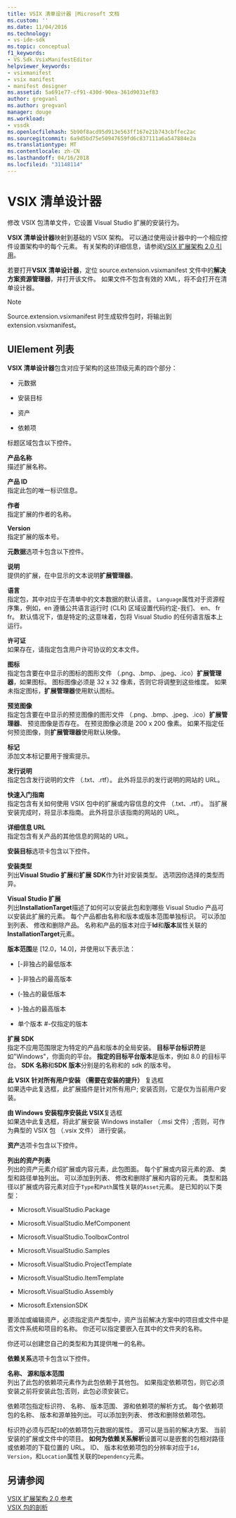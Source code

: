 ```yaml
---
title: VSIX 清单设计器 |Microsoft 文档
ms.custom: ''
ms.date: 11/04/2016
ms.technology:
- vs-ide-sdk
ms.topic: conceptual
f1_keywords:
- VS.Sdk.VsixManifestEditor
helpviewer_keywords:
- vsixmanifest
- vsix manifest
- manifest designer
ms.assetid: 5a691e77-cf91-430d-90ea-361d9031ef83
author: gregvanl
ms.author: gregvanl
manager: douge
ms.workload:
- vssdk
ms.openlocfilehash: 5b90f8acd95d913e563ff167e21b743cbffec2ac
ms.sourcegitcommit: 6a9d5bd75e50947659fd6c837111a6a547884e2a
ms.translationtype: MT
ms.contentlocale: zh-CN
ms.lasthandoff: 04/16/2018
ms.locfileid: "31148114"
---
```

# <a name="vsix-manifest-designer"></a>VSIX 清单设计器
修改 VSIX 包清单文件，它设置 Visual Studio 扩展的安装行为。  
  
 **VSIX 清单设计器**映射到基础的 VSIX 架构。 可以通过使用设计器中的一个相应控件设置架构中的每个元素。 有关架构的详细信息，请参阅[VSIX 扩展架构 2.0 引用](../extensibility/vsix-extension-schema-2-0-reference.md)。  
  
 若要打开**VSIX 清单设计器**，定位 source.extension.vsixmanifest 文件中的**解决方案资源管理器**，并打开该文件。 如果文件不包含有效的 XML，将不会打开在清单设计器。  
  
> [!NOTE]
>  Source.extension.vsixmanifest 时生成软件包时，将输出到 extension.vsixmanifest。  
  
## <a name="uielement-list"></a>UIElement 列表  
 **VSIX 清单设计器**包含对应于架构的这些顶级元素的四个部分：  
  
-   元数据  
  
-   安装目标  
  
-   资产  
  
-   依赖项  
  
 标题区域包含以下控件。  
  
 **产品名称**  
 描述扩展名称。  
  
 **产品 ID**  
 指定此包的唯一标识信息。  
  
 **作者**  
 指定扩展的作者的名称。  
  
 **Version**  
 指定扩展的版本号。  
  
 **元数据**选项卡包含以下控件。  
  
 **说明**  
 提供的扩展，在中显示的文本说明**扩展管理器**。  
  
 **语言**  
 指定包，其中对应于在清单中的文本数据的默认语言。 `Language`属性对于资源程序集，例如，en 遵循公共语言运行时 (CLR) 区域设置代码约定-我们、 en、 fr fr。 默认情况下，值是特定的;这意味着，包将 Visual Studio 的任何语言版本上运行。  
  
 **许可证**  
 如果存在，请指定包含用户许可协议的文本文件。  
  
 **图标**  
 指定包含要在中显示的图标的图形文件 （.png、.bmp、.jpeg、.ico）**扩展管理器**，如果图标。 图标图像必须是 32 x 32 像素，否则它将调整到这些维度。 如果未指定图标，**扩展管理器**使用默认图标。  
  
 **预览图像**  
 指定包含要在中显示的预览图像的图形文件 （.png、.bmp、.jpeg、.ico）**扩展管理器**、 预览图像是否存在。 在预览图像必须是 200 x 200 像素。 如果不指定任何预览图像，则**扩展管理器**使用默认映像。  
  
 **标记**  
 添加文本标记要用于搜索提示。  
  
 **发行说明**  
 指定包含发行说明的文件 （.txt、.rtf）。 此外将显示的发行说明的网站的 URL。  
  
 **快速入门指南**  
 指定包含有关如何使用 VSIX 包中的扩展或内容信息的文件 （.txt、.rtf）。 当扩展安装完成时，将显示本指南。 此外将显示该指南的网站的 URL。  
  
 **详细信息 URL**  
 指定包含有关产品的其他信息的网站的 URL。  
  
 **安装目标**选项卡包含以下控件。  
  
 **安装类型**  
 列出**Visual Studio 扩展**和**扩展 SDK**作为针对安装类型。 选项因你选择的类型而异。  
  
 **Visual Studio 扩展**  
 列出**InstallationTarget**描述了如何可以安装此包和到哪些 Visual Studio 产品可以安装此扩展的元素。 每个产品都由名称和版本或版本范围单独标识。  可以添加到列表、 修改和删除产品。 名称和产品的版本对应于**Id**和**版本**属性关联的**InstallationTarget**元素。  
  
 **版本范围**是 [12.0，14.0]，并使用以下表示法：  
  
-   [-非独占的最低版本  
  
-   ]-非独占的最高版本  
  
-   (-独占的最低版本  
  
-   )-独占的最高版本  
  
-   单个版本 #-仅指定的版本  
  
 **扩展 SDK**  
 指定不应用范围限定为特定的产品和版本的全局安装。 **目标平台标识符**是如"Windows"，你面向的平台。 **指定的目标平台版本**是版本，例如 8.0 的目标平台。 **SDK 名称**和**SDK 版本**分别是的名称和的 sdk 的版本号。  
  
 **此 VSIX 针对所有用户安装 （需要在安装的提升）** 复选框  
 如果选中此复选框，此扩展插件是针对所有用户; 安装否则，它是仅为当前用户安装。  
  
 **由 Windows 安装程序安装此 VSIX**复选框  
 如果选中此复选框，将此扩展安装 Windows installer （.msi 文件）;否则，可作为典型的 VSIX 包 （.vsix 文件） 进行安装。  
  
 **资产**选项卡包含以下控件。  
  
 **列出的资产列表**  
 列出的资产元素介绍扩展或内容元素，此包图面。 每个扩展或内容元素的源、 类型和路径单独列出。 可以添加到列表、 修改和删除扩展和内容的元素。 类型和路径以扩展或内容元素对应于`Type`和`Path`属性关联的`Asset`元素。 是已知的以下类型：  
  
-   Microsoft.VisualStudio.Package  
  
-   Microsoft.VisualStudio.MefComponent  
  
-   Microsoft.VisualStudio.ToolboxControl  
  
-   Microsoft.VisualStudio.Samples  
  
-   Microsoft.VisualStudio.ProjectTemplate  
  
-   Microsoft.VisualStudio.ItemTemplate  
  
-   Microsoft.VisualStudio.Assembly  
  
-   Microsoft.ExtensionSDK  
  
 要添加或编辑资产，必须指定资产类型中，资产当前解决方案中的项目或文件中是否文件系统和项目的名称。 你还可以指定要嵌入在其中的文件夹的名称。  
  
 你还可以创建您自己的类型和为其提供唯一的名称。  
  
 **依赖关系**选项卡包含以下控件。  
  
 **名称、 源和版本范围**  
 列出了此包的依赖项元素作为此包依赖于其他包。 如果指定依赖项包，则它必须安装之前将安装此包;否则，此包必须安装它。  
  
 依赖项包指定标识符、 名称、 版本范围、 源和依赖项的解析方式。 每个依赖项包的名称、 版本和源单独列出。 可以添加到列表、 修改和删除依赖项包。  
  
 标识符必须与匹配`ID`的依赖项包元数据的属性。 源可以是当前的解决方案、 当前安装的扩展或文件中的项目。 **如何为依赖关系解析**设置可以是嵌套的包相对路径或依赖项的下载位置的 URL。 ID、 版本和依赖项包的分辨率对应于`Id`， `Version`，和`Location`属性关联的`Dependency`元素。  
  
## <a name="see-also"></a>另请参阅  
 [VSIX 扩展架构 2.0 参考](../extensibility/vsix-extension-schema-2-0-reference.md)   
 [VSIX 包的剖析](../extensibility/anatomy-of-a-vsix-package.md)